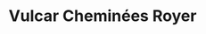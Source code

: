 ---
title: "Vulcar Cheminées Royer"
url: /saint-julien-chapteuil/vulcar-cheminees-royer/
shop: Kamine & Öfen
---